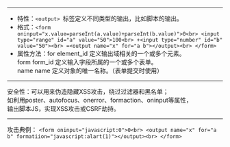 ------
* 特性：`<output> `标签定义不同类型的输出，比如脚本的输出。
* 格式：`<form oninput="x.value=parseInt(a.value)+parseInt(b.value)">0<br>
        <input type="range" id="a" value="50">100<br>
         +<input type="number" id="b" value="50"><br>
         =<output name="x" for="a b"></output><br>
       </form> `
* 属性方法：for 	element_id 	定义输出域相关的一个或多个元素。<br>
           form 	form_id 	定义输入字段所属的一个或多个表单。<br>
           name 	 name 	  定义对象的唯一名称。（表单提交时使用）
           
------
安全性：可以用来伪造隐藏XSS攻击，绕过过滤器和黑名单；<br>
        如利用poster、autofocus、onerror、formaction、oninput等属性，<br>
        输出脚本JS，实现XSS攻击或CSRF劫持。

------
攻击典例：
        `<form oninput="javascript:0">0<br>
        <output name="x" for="a b" formatiion="javascript:alart(1)"></output><br>
       </form> `
